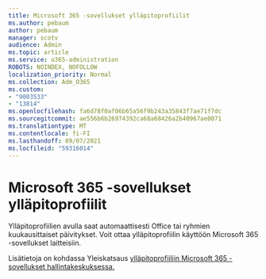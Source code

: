 ```yaml
---
title: Microsoft 365 -sovellukset ylläpitoprofiilit
ms.author: pebaum
author: pebaum
manager: scotv
audience: Admin
ms.topic: article
ms.service: o365-administration
ROBOTS: NOINDEX, NOFOLLOW
localization_priority: Normal
ms.collection: Adm_O365
ms.custom:
- "9003533"
- "13814"
ms.openlocfilehash: fa6d78f0af06b65a56f9b243a35843f7ae71f7dc
ms.sourcegitcommit: ae556b6b26974392ca68a68426a2b40967ae0071
ms.translationtype: MT
ms.contentlocale: fi-FI
ms.lasthandoff: 09/07/2021
ms.locfileid: "59316014"
---
```

# <a name="servicing-profiles-in-microsoft-365-apps-admin-center"></a>Microsoft 365 -sovellukset ylläpitoprofiilit

Ylläpitoprofiilien avulla saat automaattisesti Office tai ryhmien kuukausittaiset päivitykset. Voit ottaa ylläpitoprofiilin käyttöön Microsoft 365 -sovellukset laitteisiin.

Lisätietoja on kohdassa Yleiskatsaus [ylläpitoprofiiliin Microsoft 365 -sovellukset hallintakeskuksessa.](https://docs.microsoft.com/deployoffice/admincenter/servicing-profile)